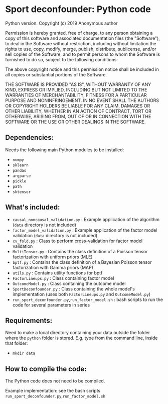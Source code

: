 # Sport deconfounder: Python code
Python version.
Copyright (c) 2019 Anonymous author

Permission is hereby granted, free of charge, to any person obtaining a copy of this software and associated documentation files (the "Software"), to deal in the Software without restriction, including without limitation the rights to use, copy, modify, merge, publish, distribute, sublicense, and/or sell copies of the Software, and to permit persons to whom the Software is furnished to do so, subject to the following conditions:

The above copyright notice and this permission notice shall be included in all copies or substantial portions of the Software.

THE SOFTWARE IS PROVIDED "AS IS", WITHOUT WARRANTY OF ANY KIND, EXPRESS OR IMPLIED, INCLUDING BUT NOT LIMITED TO THE WARRANTIES OF MERCHANTABILITY, FITNESS FOR A PARTICULAR PURPOSE AND NONINFRINGEMENT. IN NO EVENT SHALL THE AUTHORS OR COPYRIGHT HOLDERS BE LIABLE FOR ANY CLAIM, DAMAGES OR OTHER LIABILITY, WHETHER IN AN ACTION OF CONTRACT, TORT OR OTHERWISE, ARISING FROM, OUT OF OR IN CONNECTION WITH THE SOFTWARE OR THE USE OR OTHER DEALINGS IN THE SOFTWARE.

## Dependencies:
Needs the following main Python modules to be installed:

* `numpy` 
* `sklearn` 
* `pandas` 
* `argparse`
* `pickle`
* `path`
* `sktensor`

## What's included:
- `causal_noncausal_validation.py` : Example application of the algorithm (`data` directory is not included)
- `factor_model_validation.py` : Example application of the factor model validation (`data` directory is not included)
- `cv_fold.py` : Class to perform cross-validation for factor model validation
- `MultiTensor.py` : Contains the class definition of a Poisson tensor factorization with uniform priors (MLE)
- `bptf.py` : Contains the class definition of a Bayesian Poisson tensor factorization with Gamma priors (MAP)
- `utils.py` : Contains utility functions for bptf
- `FactorLineups.py` : Class containing factor model
- `OutcomeModel.py` : Class containing the outcome model
- `SportDeconfounder.py` : Class containing the whole model's implementation (uses both `FactorLineups.py` and `OutcomeModel.py`)
- `run_sport_deconfounder.py`,`run_factor_model.sh` : bash scripts to run the code for several parameters in series

## Requirements:
Need to make a local directory containing your data outside the folder where the `python` folder is stored. E.g.  type from the command line, inside that folder: 
* `mkdir data`

## How to compile the code:
The Python code does not need to be compiled.

Example implementation: see the bash scripts `run_sport_deconfounder.py`,`run_factor_model.sh`

